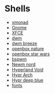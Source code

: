 # Shells
- [xmonad](https://github.com/vlafmeister/Shells/tree/main/xmonad)
- [Gnome](https://github.com/vlafmeister/Shells/tree/main/Gnome/Gnome_arch)
- [XFCE](https://github.com/vlafmeister/Shells/tree/main/XFCE)
- [dwm](https://github.com/vlafmeister/Shells/tree/main/dwm/dwm_1)
- [dwm breeze](https://github.com/vlafmeister/Shells/tree/main/dwm/dwm_breeze)
- [openbox nature](https://github.com/vlafmeister/Shells/tree/main/openbox/openbox_nature)
- [openbox star wars](https://github.com/vlafmeister/Shells/tree/main/openbox/openbox_star_wars)
- [bspwm]()
- [Newm nord]()
- [Hyperland Void]()
- [Hypr Arch]()
- [Hypr deep blue]()
- [fonts](https://github.com/vlafmeister/Shells/tree/main/fonts)
